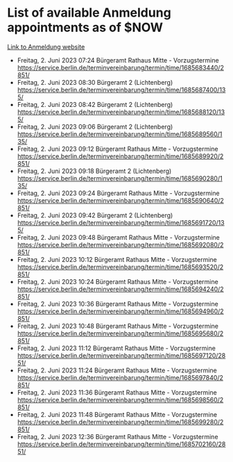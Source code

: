 # List of available Anmeldung appointments as of $NOW
[Link to Anmeldung website](https://service.berlin.de/terminvereinbarung/termin/tag.php?termin=1&anliegen[]=120686&dienstleisterlist=122210,122217,327316,122219,327312,122227,327314,122231,327346,122243,327348,122254,122252,329742,122260,329745,122262,329748,122271,327278,122273,327274,122277,327276,330436,122280,327294,122282,327290,122284,327292,122291,327270,122285,327266,122286,327264,122296,327268,150230,329760,122297,327286,122294,327284,122312,329763,122314,329775,122304,327330,122311,327334,122309,327332,317869,122281,327352,122279,329772,122283,122276,327324,122274,327326,122267,329766,122246,327318,122251,327320,122257,327322,122208,327298,122226,327300&herkunft=http%3A%2F%2Fservice.berlin.de%2Fdienstleistung%2F120686%2F)
- Freitag, 2. Juni 2023 07:24 Bürgeramt Rathaus Mitte - Vorzugstermine https://service.berlin.de/terminvereinbarung/termin/time/1685683440/2851/
- Freitag, 2. Juni 2023 08:30 Bürgeramt 2 (Lichtenberg) https://service.berlin.de/terminvereinbarung/termin/time/1685687400/135/
- Freitag, 2. Juni 2023 08:42 Bürgeramt 2 (Lichtenberg) https://service.berlin.de/terminvereinbarung/termin/time/1685688120/135/
- Freitag, 2. Juni 2023 09:06 Bürgeramt 2 (Lichtenberg) https://service.berlin.de/terminvereinbarung/termin/time/1685689560/135/
- Freitag, 2. Juni 2023 09:12 Bürgeramt Rathaus Mitte - Vorzugstermine https://service.berlin.de/terminvereinbarung/termin/time/1685689920/2851/
- Freitag, 2. Juni 2023 09:18 Bürgeramt 2 (Lichtenberg) https://service.berlin.de/terminvereinbarung/termin/time/1685690280/135/
- Freitag, 2. Juni 2023 09:24 Bürgeramt Rathaus Mitte - Vorzugstermine https://service.berlin.de/terminvereinbarung/termin/time/1685690640/2851/
- Freitag, 2. Juni 2023 09:42 Bürgeramt 2 (Lichtenberg) https://service.berlin.de/terminvereinbarung/termin/time/1685691720/135/
- Freitag, 2. Juni 2023 09:48 Bürgeramt Rathaus Mitte - Vorzugstermine https://service.berlin.de/terminvereinbarung/termin/time/1685692080/2851/
- Freitag, 2. Juni 2023 10:12 Bürgeramt Rathaus Mitte - Vorzugstermine https://service.berlin.de/terminvereinbarung/termin/time/1685693520/2851/
- Freitag, 2. Juni 2023 10:24 Bürgeramt Rathaus Mitte - Vorzugstermine https://service.berlin.de/terminvereinbarung/termin/time/1685694240/2851/
- Freitag, 2. Juni 2023 10:36 Bürgeramt Rathaus Mitte - Vorzugstermine https://service.berlin.de/terminvereinbarung/termin/time/1685694960/2851/
- Freitag, 2. Juni 2023 10:48 Bürgeramt Rathaus Mitte - Vorzugstermine https://service.berlin.de/terminvereinbarung/termin/time/1685695680/2851/
- Freitag, 2. Juni 2023 11:12 Bürgeramt Rathaus Mitte - Vorzugstermine https://service.berlin.de/terminvereinbarung/termin/time/1685697120/2851/
- Freitag, 2. Juni 2023 11:24 Bürgeramt Rathaus Mitte - Vorzugstermine https://service.berlin.de/terminvereinbarung/termin/time/1685697840/2851/
- Freitag, 2. Juni 2023 11:36 Bürgeramt Rathaus Mitte - Vorzugstermine https://service.berlin.de/terminvereinbarung/termin/time/1685698560/2851/
- Freitag, 2. Juni 2023 11:48 Bürgeramt Rathaus Mitte - Vorzugstermine https://service.berlin.de/terminvereinbarung/termin/time/1685699280/2851/
- Freitag, 2. Juni 2023 12:36 Bürgeramt Rathaus Mitte - Vorzugstermine https://service.berlin.de/terminvereinbarung/termin/time/1685702160/2851/
